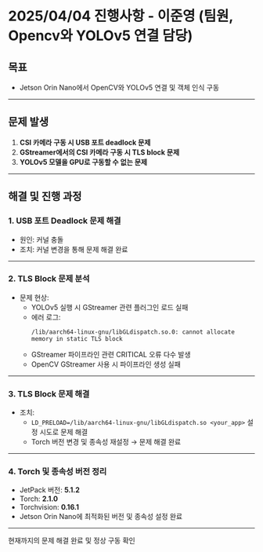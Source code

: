 # 2025/04/04 진행사항 - 이준영 (팀원, Opencv와 YOLOv5 연결 담당)

##  목표
- Jetson Orin Nano에서 OpenCV와 YOLOv5 연결 및 객체 인식 구동

---

##  문제 발생

1. **CSI 카메라 구동 시 USB 포트 deadlock 문제**
2. **GStreamer에서의 CSI 카메라 구동 시 TLS block 문제**
3. **YOLOv5 모델을 GPU로 구동할 수 없는 문제**

---

##  해결 및 진행 과정

### 1. USB 포트 Deadlock 문제 해결
- 원인: 커널 충돌
- 조치: 커널 변경을 통해 문제 해결 완료

---

### 2. TLS Block 문제 분석
- 문제 현상:
  - YOLOv5 실행 시 GStreamer 관련 플러그인 로드 실패
  - 에러 로그:
    ```
    /lib/aarch64-linux-gnu/libGLdispatch.so.0: cannot allocate memory in static TLS block
    ```
  - GStreamer 파이프라인 관련 CRITICAL 오류 다수 발생
  - OpenCV GStreamer 사용 시 파이프라인 생성 실패

---

### 3. TLS Block 문제 해결
- 조치:
  - `LD_PRELOAD=/lib/aarch64-linux-gnu/libGLdispatch.so <your_app>` 설정 시도로 문제 해결
  - Torch 버전 변경 및 종속성 재설정 → 문제 해결 완료

---

### 4. Torch 및 종속성 버전 정리
- JetPack 버전: **5.1.2**
- Torch: **2.1.0**
- Torchvision: **0.16.1**
- Jetson Orin Nano에 최적화된 버전 및 종속성 설정 완료

---

현재까지의 문제 해결 완료 및 정상 구동 확인
